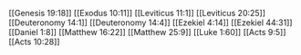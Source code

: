 [[Genesis 19:18]]
[[Exodus 10:11]]
[[Leviticus 11:1]]
[[Leviticus 20:25]]
[[Deuteronomy 14:1]]
[[Deuteronomy 14:4]]
[[Ezekiel 4:14]]
[[Ezekiel 44:31]]
[[Daniel 1:8]]
[[Matthew 16:22]]
[[Matthew 25:9]]
[[Luke 1:60]]
[[Acts 9:5]]
[[Acts 10:28]]
